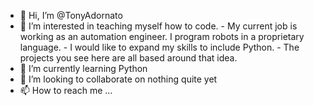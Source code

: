 - 👋 Hi, I’m @TonyAdornato
- 👀 I’m interested in teaching myself how to code.
        - My current job is working as an automation engineer. I program robots in a proprietary language.
        - I would like to expand my skills to include Python.
        - The projects you see here are all based around that idea.
- 🌱 I’m currently learning Python
- 💞️ I’m looking to collaborate on nothing quite yet
- 📫 How to reach me ...

<!---
TonyAdornato/TonyAdornato is a ✨ special ✨ repository because its `README.md` (this file) appears on your GitHub profile.
You can click the Preview link to take a look at your changes.
--->
